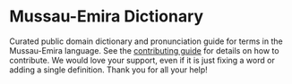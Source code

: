 
# Mussau-Emira Dictionary

Curated public domain dictionary and pronunciation guide for terms in the Mussau-Emira language. See the [contributing guide](https://github.com/drumworkteam/term/blob/make/.github/contributing.md) for details on how to contribute. We would love your support, even if it is just fixing a word or adding a single definition. Thank you for all your help!